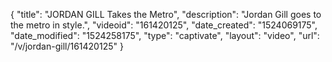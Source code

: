 {
    "title": "JORDAN GILL Takes the Metro",
    "description": "Jordan Gill goes to the metro in style.",
    "videoid": "161420125",
    "date_created": "1524069175",
    "date_modified": "1524258175",
    "type": "captivate",
    "layout": "video",
    "url": "\/v\/jordan-gill\/161420125"
}